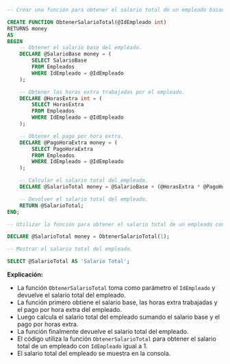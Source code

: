 ```sql
-- Crear una función para obtener el salario total de un empleado basado en su identificación.

CREATE FUNCTION ObtenerSalarioTotal(@IdEmpleado int)
RETURNS money
AS
BEGIN
    -- Obtener el salario base del empleado.
    DECLARE @SalarioBase money = (
        SELECT SalarioBase
        FROM Empleados
        WHERE IdEmpleado = @IdEmpleado
    );

    -- Obtener las horas extra trabajadas por el empleado.
    DECLARE @HorasExtra int = (
        SELECT HorasExtra
        FROM Empleados
        WHERE IdEmpleado = @IdEmpleado
    );

    -- Obtener el pago por hora extra.
    DECLARE @PagoHoraExtra money = (
        SELECT PagoHoraExtra
        FROM Empleados
        WHERE IdEmpleado = @IdEmpleado
    );

    -- Calcular el salario total del empleado.
    DECLARE @SalarioTotal money = @SalarioBase + (@HorasExtra * @PagoHoraExtra);

    -- Devolver el salario total del empleado.
    RETURN @SalarioTotal;
END;

-- Utilizar la función para obtener el salario total de un empleado con IdEmpleado = 1.

DECLARE @SalarioTotal money = ObtenerSalarioTotal(1);

-- Mostrar el salario total del empleado.

SELECT @SalarioTotal AS 'Salario Total';

```

**Explicación:**

* La función `ObtenerSalarioTotal` toma como parámetro el `IdEmpleado` y devuelve el salario total del empleado.
* La función primero obtiene el salario base, las horas extra trabajadas y el pago por hora extra del empleado.
* Luego calcula el salario total del empleado sumando el salario base y el pago por horas extra.
* La función finalmente devuelve el salario total del empleado.
* El código utiliza la función `ObtenerSalarioTotal` para obtener el salario total de un empleado con `IdEmpleado` igual a 1.
* El salario total del empleado se muestra en la consola.